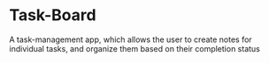 # Task-Board
A task-management app, which allows the user to create notes for individual tasks, and organize them based on their completion status
